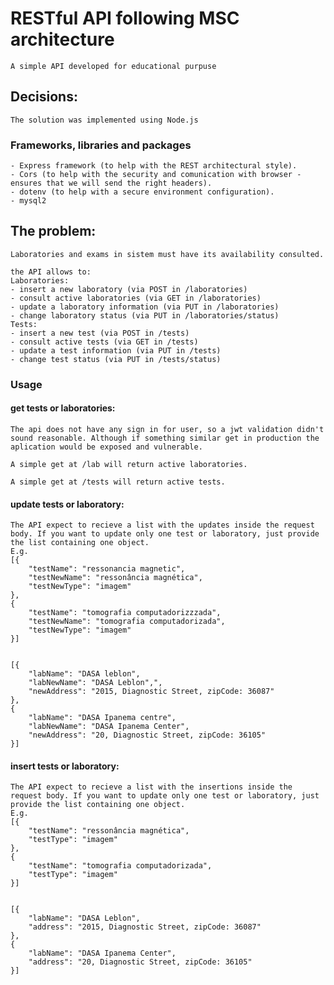 # RESTful API following MSC architecture
    A simple API developed for educational purpuse

## Decisions:
    The solution was implemented using Node.js

### Frameworks, libraries and packages
    
    - Express framework (to help with the REST architectural style).
    - Cors (to help with the security and comunication with browser - ensures that we will send the right headers).
    - dotenv (to help with a secure environment configuration).
    - mysql2 

## The problem:
    Laboratories and exams in sistem must have its availability consulted.

    the API allows to:
    Laboratories:
    - insert a new laboratory (via POST in /laboratories)
    - consult active laboratories (via GET in /laboratories)
    - update a laboratory information (via PUT in /laboratories)
    - change laboratory status (via PUT in /laboratories/status)
    Tests:
    - insert a new test (via POST in /tests)
    - consult active tests (via GET in /tests)
    - update a test information (via PUT in /tests)
    - change test status (via PUT in /tests/status)

### Usage

#### get tests or laboratories:
    The api does not have any sign in for user, so a jwt validation didn't sound reasonable. Although if something similar get in production the aplication would be exposed and vulnerable.

    A simple get at /lab will return active laboratories.

    A simple get at /tests will return active tests.

#### update tests or laboratory:

    The API expect to recieve a list with the updates inside the request body. If you want to update only one test or laboratory, just provide the list containing one object.
    E.g.
    [{
	    "testName": "ressonancia magnetic",
	    "testNewName": "ressonância magnética",
	    "testNewType": "imagem"
    },
    {
	    "testName": "tomografia computadorizzzada",
	    "testNewName": "tomografia computadorizada",
	    "testNewType": "imagem"
    }]


    [{
	    "labName": "DASA leblon",
	    "labNewName": "DASA Leblon",",
	    "newAddress": "2015, Diagnostic Street, zipCode: 36087"
    },
    {
	    "labName": "DASA Ipanema centre",
	    "labNewName": "DASA Ipanema Center",
	    "newAddress": "20, Diagnostic Street, zipCode: 36105"
    }]

#### insert tests or laboratory:

    The API expect to recieve a list with the insertions inside the request body. If you want to update only one test or laboratory, just provide the list containing one object.
    E.g.
    [{
	    "testName": "ressonância magnética",
	    "testType": "imagem"
    },
    {
	    "testName": "tomografia computadorizada",
	    "testType": "imagem"
    }]


    [{
	    "labName": "DASA Leblon",
	    "address": "2015, Diagnostic Street, zipCode: 36087"
    },
    {
	    "labName": "DASA Ipanema Center",
	    "address": "20, Diagnostic Street, zipCode: 36105"
    }]